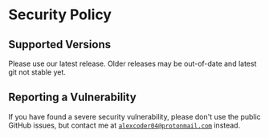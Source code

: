 # Security Policy

## Supported Versions

Please use our latest release. Older releases may be out-of-date and latest git not stable yet.

## Reporting a Vulnerability

If you have found a severe security vulnerability, please don't use the public GitHub issues, but contact me at [`alexcoder04@protonmail.com`](mailto:alexcoder04@protonmail.com?subject=iserv2go-security-vulnerability) instead.
